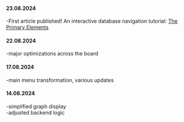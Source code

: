 #### 23.08.2024
-First article published!  An interactive database navigation tutorial:  [The Primary Elements](/mindroots/introduction)

#### 22.08.2024  
-major optimizations across the board


#### 17.08.2024  
-main menu transformation, various updates


#### 14.08.2024  
-simplified graph display  
-adjusted backend logic